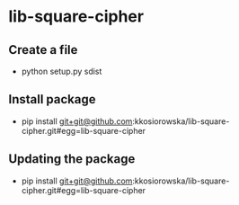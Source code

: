 # lib-square-cipher

## Create a file

* python setup.py sdist

## Install package

* pip install git+git@github.com:kkosiorowska/lib-square-cipher.git#egg=lib-square-cipher

## Updating the package

* pip install git+git@github.com:kkosiorowska/lib-square-cipher.git#egg=lib-square-cipher


